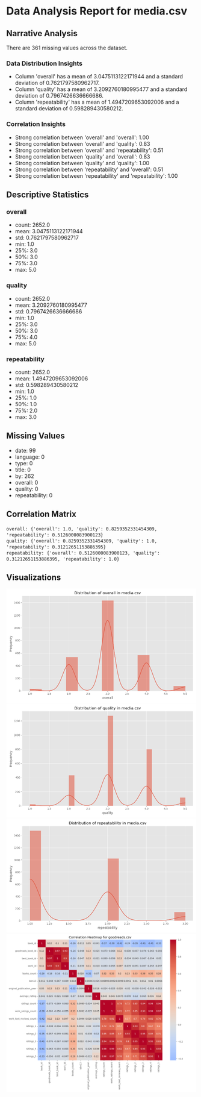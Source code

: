 # Data Analysis Report for media.csv

## Narrative Analysis
There are 361 missing values across the dataset.

### Data Distribution Insights
- Column 'overall' has a mean of 3.0475113122171944 and a standard deviation of 0.7621797580962717.
- Column 'quality' has a mean of 3.2092760180995477 and a standard deviation of 0.7967426636666686.
- Column 'repeatability' has a mean of 1.4947209653092006 and a standard deviation of 0.598289430580212.

### Correlation Insights
- Strong correlation between 'overall' and 'overall': 1.00
- Strong correlation between 'overall' and 'quality': 0.83
- Strong correlation between 'overall' and 'repeatability': 0.51
- Strong correlation between 'quality' and 'overall': 0.83
- Strong correlation between 'quality' and 'quality': 1.00
- Strong correlation between 'repeatability' and 'overall': 0.51
- Strong correlation between 'repeatability' and 'repeatability': 1.00
## Descriptive Statistics
### overall
- count: 2652.0
- mean: 3.0475113122171944
- std: 0.7621797580962717
- min: 1.0
- 25%: 3.0
- 50%: 3.0
- 75%: 3.0
- max: 5.0
### quality
- count: 2652.0
- mean: 3.2092760180995477
- std: 0.7967426636666686
- min: 1.0
- 25%: 3.0
- 50%: 3.0
- 75%: 4.0
- max: 5.0
### repeatability
- count: 2652.0
- mean: 1.4947209653092006
- std: 0.598289430580212
- min: 1.0
- 25%: 1.0
- 50%: 1.0
- 75%: 2.0
- max: 3.0

## Missing Values
- date: 99
- language: 0
- type: 0
- title: 0
- by: 262
- overall: 0
- quality: 0
- repeatability: 0

## Correlation Matrix
```
overall: {'overall': 1.0, 'quality': 0.8259352331454309, 'repeatability': 0.5126000083900123}
quality: {'overall': 0.8259352331454309, 'quality': 1.0, 'repeatability': 0.31212651153886395}
repeatability: {'overall': 0.5126000083900123, 'quality': 0.31212651153886395, 'repeatability': 1.0}
```

## Visualizations
![overall_distribution.png](overall_distribution.png)
![quality_distribution.png](quality_distribution.png)
![repeatability_distribution.png](repeatability_distribution.png)
![correlation_heatmap.png](correlation_heatmap.png)
